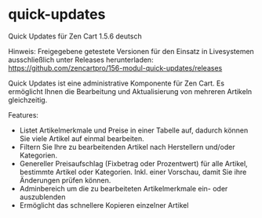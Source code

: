 # quick-updates
Quick Updates für Zen Cart 1.5.6 deutsch

Hinweis: 
Freigegebene getestete Versionen für den Einsatz in Livesystemen ausschließlich unter Releases herunterladen:
https://github.com/zencartpro/156-modul-quick-updates/releases

Quick Updates ist eine administrative Komponente für Zen Cart.
Es ermöglicht Ihnen die Bearbeitung und Aktualisierung von mehreren Artikeln gleichzeitig.

Features: 
* Listet Artikelmerkmale und Preise in einer Tabelle auf, dadurch können Sie viele Artikel auf einmal bearbeiten.
* Filtern Sie Ihre zu bearbeitenden Artikel nach Herstellern und/oder Kategorien.
* Genereller Preisaufschlag (Fixbetrag oder Prozentwert) für alle Artikel, bestimmte Artikel oder Kategorien. Inkl. einer Vorschau, damit Sie ihre Änderungen prüfen können.
* Adminbereich um die zu bearbeiteten Artikelmerkmale ein- oder auszublenden
* Ermöglicht das schnellere Kopieren einzelner Artikel
